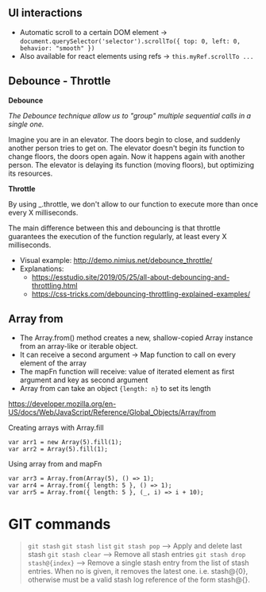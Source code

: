 ## UI interactions

- Automatic scroll to a certain DOM element -> `document.querySelector('selector').scrollTo({ top: 0, left: 0, behavior: "smooth" })`
- Also available for react elements using refs -> `this.myRef.scrollTo ...`


## Debounce - Throttle

**Debounce**

*The Debounce technique allow us to "group" multiple sequential calls in a single one.*

Imagine you are in an elevator. The doors begin to close, and suddenly another person tries to get on. The elevator doesn't begin its function to change floors, the doors open again. Now it happens again with another person. The elevator is delaying its function (moving floors), but optimizing its resources.


**Throttle**

By using _.throttle, we don't allow to our function to execute more than once every X milliseconds.

The main difference between this and debouncing is that throttle guarantees the execution of the function regularly, at least every X milliseconds.


- Visual example: http://demo.nimius.net/debounce_throttle/
- Explanations: 
  - https://esstudio.site/2019/05/25/all-about-debouncing-and-throttling.html 
  - https://css-tricks.com/debouncing-throttling-explained-examples/

## Array from

- The Array.from() method creates a new, shallow-copied Array instance from an array-like or iterable object.
- It can receive a second argument -> Map function to call on every element of the array
- The mapFn function will receive: value of iterated element as first argument and key as second argument
- Array from can take an object `{length: n}` to set its length

https://developer.mozilla.org/en-US/docs/Web/JavaScript/Reference/Global_Objects/Array/from

Creating arrays with Array.fill

```
var arr1 = new Array(5).fill(1);
var arr2 = Array(5).fill(1);
```

Using array from and mapFn

```
var arr3 = Array.from(Array(5), () => 1);
var arr4 = Array.from({ length: 5 }, () => 1);
var arr5 = Array.from({ length: 5 }, (_, i) => i + 10);
```

# GIT commands

> `git stash`
> `git stash list`
> `git stash pop` --> Apply and delete last stash
> `git stash clear` --> Remove all stash entries
> `git stash drop stash@{index}` --> Remove a single stash entry from the list of stash entries. When no <stash> is given, it removes the latest one. i.e. stash@{0}, otherwise <stash> must be a valid stash log reference of the form stash@{<revision>}.

